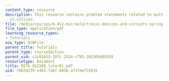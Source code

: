 ```yaml
---
content_type: resource
description: This resource contains problem statements related to multiple dopants
  in silicon.
file: /media/courses/6-012-microelectronic-devices-and-circuits-spring-2009/70b3d239e4037abf0856a71f4ef22616_MIT6_012S09_tutor01.pdf
file_type: application/pdf
learning_resource_types:
- Tutorials
ocw_type: OCWFile
parent_title: Tutorials
parent_type: CourseSection
parent_uid: c2c01b53-187c-2524-c792-101569d05535
resourcetype: Document
title: MIT6_012S09_tutor01.pdf
uid: 70b3d239-e403-7abf-0856-a71f4ef22616
---
```

